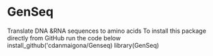 # GenSeq
Translate DNA &amp;RNA sequences to amino acids
To install this package directly from GitHub run the code below
install_github('cdanmaigona/Genseq)
library(GenSeq)

